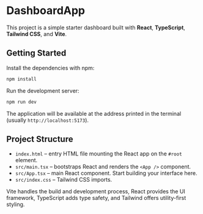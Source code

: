 # DashboardApp

This project is a simple starter dashboard built with **React**, **TypeScript**, **Tailwind CSS**, and **Vite**.

## Getting Started

Install the dependencies with npm:

```bash
npm install
```

Run the development server:

```bash
npm run dev
```

The application will be available at the address printed in the terminal (usually `http://localhost:5173`).

## Project Structure

- `index.html` – entry HTML file mounting the React app on the `#root` element.
- `src/main.tsx` – bootstraps React and renders the `<App />` component.
- `src/App.tsx` – main React component. Start building your interface here.
- `src/index.css` – Tailwind CSS imports.

Vite handles the build and development process, React provides the UI framework, TypeScript adds type safety, and Tailwind offers utility-first styling.
